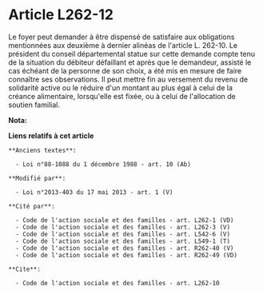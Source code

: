 # Article L262-12

Le foyer peut demander à être dispensé de satisfaire aux obligations mentionnées aux deuxième à dernier alinéas de l'article
L. 262-10. Le président du conseil départemental statue sur cette demande compte tenu de la situation du débiteur défaillant
et après que le demandeur, assisté le cas échéant de la personne de son choix, a été mis en mesure de faire connaître ses
observations. Il peut mettre fin au versement du revenu de solidarité active ou le réduire d'un montant au plus égal à celui
de la créance alimentaire, lorsqu'elle est fixée, ou à celui de l'allocation de soutien familial.

**Nota:**



**Liens relatifs à cet article**

	**Anciens textes**:

	  - Loi n°88-1088 du 1 décembre 1988 - art. 10 (Ab)

	**Modifié par**:

	  - Loi n°2013-403 du 17 mai 2013 - art. 1 (V)

	**Cité par**:

	  - Code de l'action sociale et des familles - art. L262-1 (VD)
	  - Code de l'action sociale et des familles - art. L262-3 (V)
	  - Code de l'action sociale et des familles - art. L542-6 (V)
	  - Code de l'action sociale et des familles - art. L549-1 (T)
	  - Code de l'action sociale et des familles - art. R262-40 (V)
	  - Code de l'action sociale et des familles - art. R262-49 (VD)

	**Cite**:

	  - Code de l'action sociale et des familles - art. L262-10
